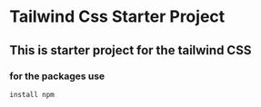 # Tailwind Css Starter Project
## This is starter project for the tailwind CSS

### for the packages use 

`install npm`

